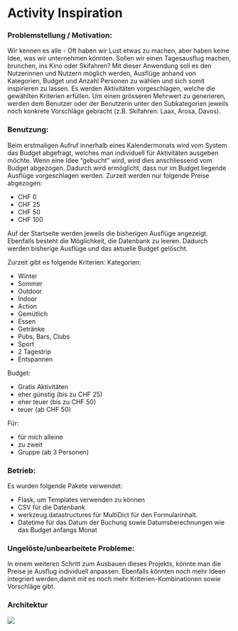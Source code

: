 # Activity Inspiration

### Problemstellung / Motivation:
Wir kennen es alle - Oft haben wir Lust etwas zu machen, aber haben keine Idee, was wir unternehmen könnten. Sollen wir einen Tagesausflug machen, brunchen, ins Kino oder Skifahren? 
Mit dieser Anwendung soll es den Nutzerinnen und Nutzern möglich werden, Ausflüge anhand von Kategorien, Budget und Anzahl Personen zu wählen und sich somit inspirieren zu lassen. Es werden Aktivitäten vorgeschlagen, welche die gewählten Kriterien erfüllen.
Um einen grösseren Mehrwert zu generieren, werden dem Benutzer oder der Benutzerin unter den Subkategorien jeweils noch konkrete Vorschläge gebracht (z.B. Skifahren: Laax, Arosa, Davos).

### Benutzung: 
Beim erstmaligen Aufruf innerhalb eines Kalendermonats wird vom System das Budget abgefragt, welches man individuell für Aktivitäten ausgeben möchte. Wenn eine Idee “gebucht” wird, wird dies anschliessend vom Budget abgezogen. Dadurch wird ermöglicht, dass nur im Budget liegende Ausflüge vorgeschlagen werden.
Zurzeit werden nur folgende Preise abgezogen:
-	CHF 0
-	CHF 25
-	CHF 50
-	CHF 100

Auf der Startseite werden jeweils die bisherigen Ausflüge angezeigt. Ebenfalls besteht die Möglichkeit, die Datenbank zu leeren. Dadurch werden bisherige Ausflüge und das aktuelle Budget gelöscht.

Zurzeit gibt es folgende Kriterien: 
Kategorien:
- Winter 
- Sommer 
- Outdoor 
- Indoor 
- Action 
- Gemütlich 
- Essen 
- Getränke 
- Pubs, Bars, Clubs 
- Sport 
- 2 Tagestrip 
- Entspannen

Budget:
- Gratis Aktivitäten 
- eher günstig (bis zu CHF 25)
- eher teuer (bis zu CHF 50)
- teuer (ab CHF 50)

Für:
- für mich alleine 
- zu zweit 
- Gruppe (ab 3 Personen)

### Betrieb: 
Es wurden folgende Pakete verwendet:
- Flask, um Templates verwenden zu können
- CSV für die Datenbank
- werkzeug.datastructures für MultiDict für den Formularinhalt. 
- Datetime für das Datum der Buchung sowie Datumsberechnungen wie das Budget anfangs Monat

### Ungelöste/unbearbeitete Probleme:
In einem weiteren Schritt zum Ausbauen dieses Projekts, könnte man die Preise je Ausflug individuell anpassen. Ebenfalls könnten noch mehr Ideen integriert werden,damit mit es noch mehr Kriterien-Kombinationen sowie Vorschläge gibt.

### Architektur
<img src="/Users/anna/Desktop/DBM_PRO2_HS2022/pro2_projekt/images/Ablaufdiagramm.png"/>
